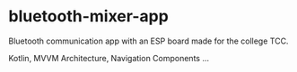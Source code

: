 # bluetooth-mixer-app

Bluetooth communication app with an ESP board made for the college TCC.

Kotlin, MVVM Architecture, Navigation Components ...
